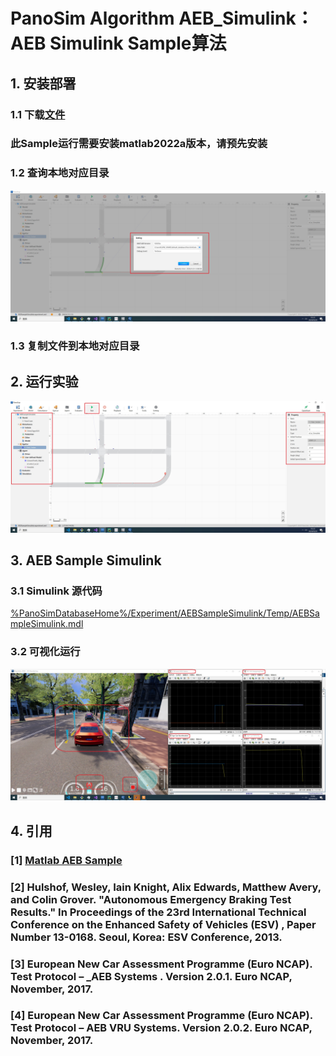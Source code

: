 # PanoSim Algorithm AEB_Simulink：AEB Simulink Sample算法

## 1. 安装部署

### 1.1 下载[文件](https://github.com/liyanlee/PanoSim_How_To/tree/main/Algorithm/AEB/AEB_Simulink/PanoSimDatabase)
### 此Sample运行需要安装matlab2022a版本，请预先安装

### 1.2 查询本地对应目录
![image](docs/images/folder.jpg)

### 1.3 复制文件到本地对应目录

## 2. 运行实验
![image](docs/images/open.jpg)


## 3. AEB Sample Simulink

### 3.1 Simulink 源代码
[%PanoSimDatabaseHome%/Experiment/AEBSampleSimulink/Temp/AEBSampleSimulink.mdl](PanoSimDatabase/Experiment/AEBSampleSimulink/Temp/AEBSampleSimulink.mdl)

### 3.2 可视化运行
![image](docs/images/visualization.jpg)

## 4. 引用
### [1] [Matlab AEB Sample](https://ww2.mathworks.cn/help/releases/R2022a/driving/ug/autonomous-emergency-braking-with-sensor-fusion.html?searchHighlight=aeb&s_tid=doc_srchtitle)
### [2] Hulshof, Wesley, Iain Knight, Alix Edwards, Matthew Avery, and Colin Grover. "Autonomous Emergency Braking Test Results." In Proceedings of the 23rd International Technical Conference on the Enhanced Safety of Vehicles (ESV) , Paper Number 13-0168. Seoul, Korea: ESV Conference, 2013.
### [3] European New Car Assessment Programme (Euro NCAP). Test Protocol – _AEB Systems . Version 2.0.1. Euro NCAP, November, 2017.
### [4] European New Car Assessment Programme (Euro NCAP). Test Protocol – AEB VRU Systems. Version 2.0.2. Euro NCAP, November, 2017.
